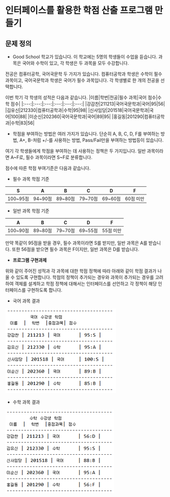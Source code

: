 # 인터페이스를 활용한 학점 산출 프로그램 만들기

## 문제 정의

* Good School 학교가 있습니다. 이 학교에는 5명의 학생들이 수업을 듣습니다. 과목은 국어와 수학이 있고, 각 학생은 두 과목을 모두 수강합니다.

전공은 컴퓨터공학, 국어국문학 두 가지가 있습니다. 컴퓨터공학과 학생은 수학이 필수 과목이고, 국어국문학과 학생은 국어가 필수 과목입니다.
각 학생별로 한 개의 전공을 선택합니다.

이번 학기 각 학생의 성적은 다음과 같습니다.
|이름|학번|전공|필수 과목|국어 점수|수학 점수|
|:---:|:---:|:---:|:---:|:---:|:---:|
|강감찬|211213|국어국문학과|국어|95|56|
|김유신|212330|컴퓨터공학과|수학|95|98|
|신사임당|201518|국어국문학과|국어|100|88|
|이순신|202360|국어국문학과|국어|89|95|
|홍길동|201290|컴퓨터공학과|수학|83|56|
* 학점을 부여하는 방법은 여러 가지가 있습니다. 단순히 A, B, C, D, F를 부여하는 방법,
  A+, B-처럼 +/-를 사용하는 방법,
  Pass/Fail만을 부여하는 방법등이 있습니다.
  
여기 각 학생들에게 학점을 부여하는 데 사용하는 정책은 두 가지입니다. 일반 과목이라면 A~F로, 필수 과목이라면 S~F로 분류합니다.

점수에 따른 학점 부여기준은 다음과 같습니다.

* 필수 과목 학점 기준

|**S**|**A**|**B**|**C**|**D**|**F**|
|:---:|:---:|:---:|:---:|:---:|:---:|
|100~95점|94~90점|89~80점|79~70점|69~60점|60점 미만|

* 일반 과목 학점 기준

|**A**|**B**|**C**|**D**|**F**|
|:---:|:---:|:---:|:---:|:---:|
|100~90점|89~80점|79~70점|69~55점|55점 미만|

만약 똑같이 95점을 받을 경우, 필수 과목이라면 S를 받지만, 일반 과목은 A를 받습니다. 또한 56점을 받으면 필수 과목은 F이지만, 일반 과목은 D를 받습니다.

* **프로그램 구현과제**

위와 같이 주어진 성적과 각 과목에 대한 학점 정책에 따라 아래와 같이 학점 결과가 나올 수 있도록 구현합니다.
학점의 정책이 추가되는 경우와 과목이 추가되는 경우를 고려하여 객체를 설계하고 학점 정책에 대해서는 인터페이스를 선언하고
각 정책이 해당 인터페이스를 구현하도록 합니다.

- 국어 과목 결과

![koreangrade](./img/koreangrade.png)

- 수학 과목 결과

![mathgrade](./img/mathgrade.png)
